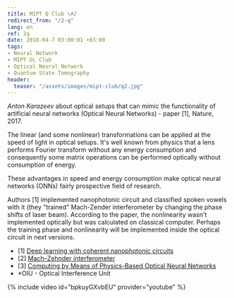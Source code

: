 ```yaml
---
title: MIPT Q Club \#2
redirect_from: "/2-q"
lang: en
ref: 2q
date: 2018-04-7 03:00:01 +03:00
tags:
- Neural Network
- MIPT DL Club
- Optical Neural Network
- Quantum State Tomography
header:
  teaser: "/assets/images/mipt-club/q2.jpg"
---
```


_Anton Karazeev_ about optical setups that can mimic the functionality of artificial neural networks (Optical Neural Networks) - paper [1], Nature, 2017.

The linear (and some nonlinear) transformations can be applied at the speed of light in optical setups. It's well known from physics that a lens performs Fourier transform without any energy consumption and consequently some matrix operations can be performed optically without consumption of energy.

These advantages in speed and energy consumption make optical neural networks (ONNs) fairly prospective field of research.

Authors [1] implemented nanophotonic circuit and classified spoken vowels with it (they "trained" Mach-Zender interferometer by changing the phase shifts of laser beam). According to the paper, the nonlinearity wasn't implemented optically but was calculated on classical computer. Perhaps the training phase and nonlinearity will be implemented inside the optical circuit in next versions.

- [1] [Deep learning with coherent nanophotonic circuits](https://www.nature.com/articles/nphoton.2017.93)
- [2] [Mach–Zehnder interferometer](https://en.wikipedia.org/wiki/Mach–Zehnder_interferometer)
- [3] [Computing by Means of Physics-Based Optical Neural Networks](https://arxiv.org/abs/1006.1434)
- \*OIU - Optical Interference Unit

{% include video id="bpkuyGXvbEU" provider="youtube" %}
